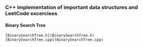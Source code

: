 ### C++ implementation of important data structures and LeetCode excercises 

#### Binary Search Tree
    [BinarySearchTree.h](BinarySearchTree.h)
    [BinarySearchTree.cpp](BinarySearchTree.cpp)
